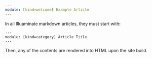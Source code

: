 ```yaml
---
module: [kind=welcome] Example Article
---
```


In all Illuaminate markdown articles, they must start with:  
```
---
module: [kind=category] Article Title
---
```  
  
Then, any of the contents are rendered into HTML upon the site build.